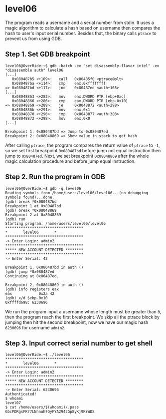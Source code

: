 # level06

The program reads a username and a serial number from stdin. It uses a magic algorithm to calculate a hash based on username then compares the hash to user's input serial number. Besides that, the binary calls `ptrace` to prevent us from using GDB.

## Step 1. Set GDB breakpoint
```
level06@OverRide:~$ gdb -batch -ex "set disassembly-flavor intel" -ex "disassemble auth" level06
[...]
   0x080487b5 <+109>:	call   0x80485f0 <ptrace@plt>
   0x080487ba <+114>:	cmp    eax,0xffffffff
=> 0x080487bd <+117>:	jne    0x80487ed <auth+165>
[...]
   0x08048863 <+283>:	mov    eax,DWORD PTR [ebp+0xc]
   0x08048866 <+286>:	cmp    eax,DWORD PTR [ebp-0x10]
=> 0x08048869 <+289>:	je     0x8048872 <auth+298>
   0x0804886b <+291>:	mov    eax,0x1
   0x08048870 <+296>:	jmp    0x8048877 <auth+303>
   0x08048872 <+298>:	mov    eax,0x0
[...]

Breakpoint 1: 0x080487bd => Jump to 0x080487ed
Breakpoint 2: 0x08048869 => Show value in stack to get hash
```
After calling `ptrace`, the program compares the return value of `ptrace` to `-1`, so we set first breakpoint `0x080487bd` before jump not equal instruction then jump to `0x80487ed`. Next, we set breakpoint `0x08048869` after the whole magic calculation procedure and before jump equal instruction.

## Step 2. Run the program in GDB
```
level06@OverRide:~$ gdb -q level06
Reading symbols from /home/users/level06/level06...(no debugging symbols found)...done.
(gdb) break *0x080487bd
Breakpoint 1 at 0x80487bd
(gdb) break *0x08048869
Breakpoint 2 at 0x8048869
(gdb) run
Starting program: /home/users/level06/level06
***********************************
*		level06		  *
***********************************
-> Enter Login: admin2
***********************************
***** NEW ACCOUNT DETECTED ********
***********************************
-> Enter Serial: 42

Breakpoint 1, 0x080487bd in auth ()
(gdb) jump *0x080487ed
Continuing at 0x80487ed.

Breakpoint 2, 0x08048869 in auth ()
(gdb) info registers eax
eax            0x2a	42
(gdb) x/d $ebp-0x10
0xffffd698:	6230696
```
We run the program input a username whose length must be greater than 5, then the program reach the first breakpoint. We skip all the ptrace block by jumping then hit the second breakpoint, now we have our magic hash `6230696` for username `admin2`.

## Step 3. Input correct serial number to get shell
```
level06@OverRide:~$ ./level06
***********************************
*		level06		  *
***********************************
-> Enter Login: admin2
***********************************
***** NEW ACCOUNT DETECTED ********
***********************************
-> Enter Serial: 6230696
Authenticated!
$ whoami
level07
$ cat /home/users/$(whoami)/.pass
GbcPDRgsFK77LNnnuh7QyFYA2942Gp8yKj9KrWD8
```
